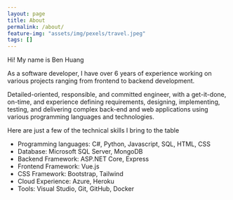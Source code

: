 ```yaml
---
layout: page
title: About
permalink: /about/
feature-img: "assets/img/pexels/travel.jpeg"
tags: []
---
```


Hi! My name is Ben Huang

As a software developer, I have over 6 years of experience working on various projects ranging from frontend to backend development. 

Detailed-oriented, responsible, and committed engineer, with a get-it-done, on-time, and experience defining requirements, designing, implementing, testing, and delivering complex back-end and web applications using various programming languages and technologies.
 
Here are just a few of the technical skills I bring to the table
* Programming languages: C#, Python, Javascript, SQL, HTML, CSS
* Database: Microsoft SQL Server, MongoDB
* Backend Framework: ASP.NET Core, Express
* Frontend Framework: Vue.js
* CSS Framework: Bootstrap, Tailwind
* Cloud Experience: Azure, Heroku
* Tools: Visual Studio, Git, GitHub, Docker
 
